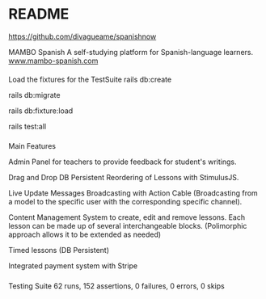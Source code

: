 # README

https://github.com/divagueame/spanishnow

MAMBO Spanish
A self-studying platform for Spanish-language learners.
www.mambo-spanish.com

####

Load the fixtures for the TestSuite
rails db:create

rails db:migrate

rails db:fixture:load

rails test:all

###

Main Features

Admin Panel for teachers to provide feedback for student's writings.

Drag and Drop DB Persistent Reordering of Lessons with StimulusJS.

Live Update Messages Broadcasting with Action Cable (Broadcasting from a model to the specific user with the corresponding specific channel).

Content Management System to create, edit and remove lessons. Each lesson can be made up of several interchangeable blocks. (Polimorphic approach allows it to be extended as needed)

Timed lessons (DB Persistent)

Integrated payment system with Stripe

###

Testing Suite
62 runs, 152 assertions, 0 failures, 0 errors, 0 skips
